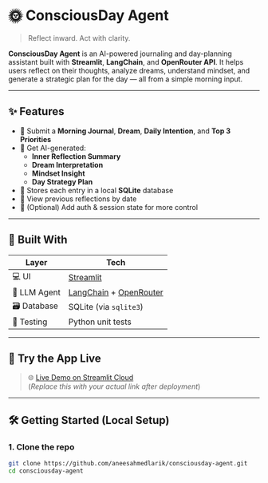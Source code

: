 # 🌞 ConsciousDay Agent

> Reflect inward. Act with clarity.

**ConsciousDay Agent** is an AI-powered journaling and day-planning assistant built with **Streamlit**, **LangChain**, and **OpenRouter API**. It helps users reflect on their thoughts, analyze dreams, understand mindset, and generate a strategic plan for the day — all from a simple morning input.

---

## ✨ Features

- 📝 Submit a **Morning Journal**, **Dream**, **Daily Intention**, and **Top 3 Priorities**
- 🧠 Get AI-generated:
  - **Inner Reflection Summary**
  - **Dream Interpretation**
  - **Mindset Insight**
  - **Day Strategy Plan**
- 💾 Stores each entry in a local **SQLite** database
- 📆 View previous reflections by date
- 🔐 (Optional) Add auth & session state for more control

---

## 🧠 Built With

| Layer        | Tech                          |
|--------------|-------------------------------|
| 💻 UI        | [Streamlit](https://streamlit.io)             |
| 🧠 LLM Agent | [LangChain](https://www.langchain.com/) + [OpenRouter](https://openrouter.ai) |
| 🗃 Database   | SQLite (via `sqlite3`)        |
| 🧪 Testing    | Python unit tests             |

---

## 🚀 Try the App Live

> 🌐 [Live Demo on Streamlit Cloud](https://consciousday-agent.streamlit.app)  
(*Replace this with your actual link after deployment*)

---

## 🛠️ Getting Started (Local Setup)

### 1. Clone the repo

```bash
git clone https://github.com/aneesahmedlarik/consciousday-agent.git
cd consciousday-agent
